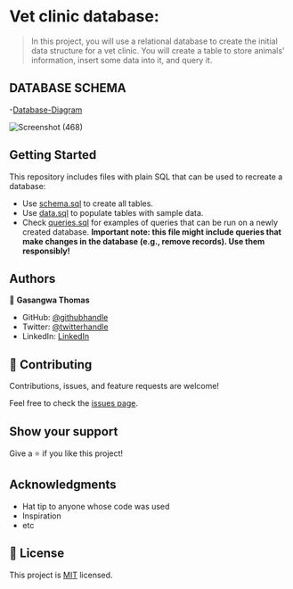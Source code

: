 # Vet clinic database:

> In this project, you will use a relational database to create the initial data structure for a vet clinic. You will create a table to store animals' information, insert some data into it, and query it.

## DATABASE SCHEMA

-[Database-Diagram](https://drawsql.app/teams/thomas-7/diagrams/vet-clinic-2/embed)

![Screenshot (468)](https://user-images.githubusercontent.com/99269832/187421220-cbda8a4b-87c2-46e0-88bc-101c418c979b.png)

## Getting Started

This repository includes files with plain SQL that can be used to recreate a database:

- Use [schema.sql](./schema.sql) to create all tables.
- Use [data.sql](./data.sql) to populate tables with sample data.
- Check [queries.sql](./queries.sql) for examples of queries that can be run on a newly created database. **Important note: this file might include queries that make changes in the database (e.g., remove records). Use them responsibly!**


## Authors

👤 **Gasangwa Thomas**

- GitHub: [@githubhandle](https://github.com/gasangw)
- Twitter: [@twitterhandle](https://twitter.com/ThomasGasangwa)
- LinkedIn: [LinkedIn](https://www.linkedin.com/in/gasangwa-thomas-84197222a/)


## 🤝 Contributing

Contributions, issues, and feature requests are welcome!

Feel free to check the [issues page](https://github.com/gasangw/vet-clinic/issues).

## Show your support

Give a ⭐️ if you like this project!

## Acknowledgments

- Hat tip to anyone whose code was used
- Inspiration
- etc

## 📝 License

This project is [MIT](./MIT.md) licensed.
